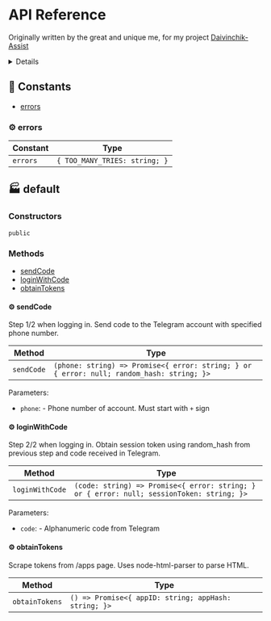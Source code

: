 # API Reference

Originally written by the great and unique me, for my project [Daivinchik-Assist](https://github.com/VityaSchel/daivinchik-assist/)

<details>

# Авторизация в приложении

Автоматическое получение api_id и api_hash пользователя через скрин скрейпинг сайта https://my.telegram.org/

## 1. Сбор api_id и api_hash

Возможно имеет смысл поставить http-only куки `stel_ln` в значение соответствующее локализации пользователя. Без этой куки не проверялось.

### 1. Сделать POST-запрос к https://my.telegram.org/auth/send_password с телом form-data

Тело:
Формат form-data или x-www-form-urlencoded
phone: Телефон в международном формате (например +79019404698)

Возможные ответы:

200 OK 
`Content-Type: text/html; charset=UTF-8`
```
Sorry, too many tries. Please try again later.
```

200 OK
`Content-Type: application/json; charset=utf-8`
```
{"random_hash":"ajsdjnksanjkd"}
```

### 2. Сделать POST-запрос к https://my.telegram.org/auth/login

Тело:
Формат form-data или x-www-form-urlencoded
phone: Телефон в международном формате (например +79019404698)
random_hash: из ответа полученного в п. 1
password: код от Telegram
remember: 0 или 1 (влияет на Max-Age в куки stel_token)

Возможные ответы:

200 OK
`Content-Type: text/html; charset=UTF-8`
```
Invalid confirmation code!
```

200 OK
`Content-Type: application/json; charset=utf-8`
```
true
```

Если код правильный, приходит заголовок `Set-Cookie: stel_token=оченьдлинныебуквыцифры; path=/; samesite=None; secure; HttpOnly`

### 3. Сделать GET-запрос к https://my.telegram.org/apps

На этой странице и нужно искать api_id и api_hash. 

#### 3.1 Если приложение уже создано

Используйте селекторы

`[for=app_id]+div > span > strong` -> innerText для API_ID 
`[for=app_hash]+div > span` -> innerText для API_HASH

#### 3.2 Если приложение не создано

а вот тут я и сам хз что делать, удалить то нельзя, а значит для тестирования придется покупать новый аккаунт :)

## 2. Авторизоваться через MTProto как обычно
</details>

<!-- TSDOC_START -->

## :wrench: Constants

- [errors](#gear-errors)

### :gear: errors

| Constant | Type |
| ---------- | ---------- |
| `errors` | `{ TOO_MANY_TRIES: string; }` |


## :factory: default



### Constructors

`public`



### Methods

- [sendCode](#gear-sendcode)
- [loginWithCode](#gear-loginwithcode)
- [obtainTokens](#gear-obtaintokens)

#### :gear: sendCode

Step 1/2 when logging in. Send code to the Telegram account with specified phone number.

| Method | Type |
| ---------- | ---------- |
| `sendCode` | `(phone: string) => Promise<{ error: string; } or { error: null; random_hash: string; }>` |

Parameters:

* `phone`: - Phone number of account. Must start with `+` sign


#### :gear: loginWithCode

Step 2/2 when logging in. Obtain session token using random_hash from previous step and code received in Telegram.

| Method | Type |
| ---------- | ---------- |
| `loginWithCode` | `(code: string) => Promise<{ error: string; } or { error: null; sessionToken: string; }>` |

Parameters:

* `code`: - Alphanumeric code from Telegram


#### :gear: obtainTokens

Scrape tokens from /apps page. Uses node-html-parser to parse HTML.

| Method | Type |
| ---------- | ---------- |
| `obtainTokens` | `() => Promise<{ appID: string; appHash: string; }>` |


<!-- TSDOC_END -->